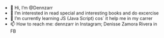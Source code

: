 - 👋 Hi, I’m @Dennzarr
- 👀 I’m interested in read special and interesting books and do excercise
- 🌱 I’m currently learning JS (Java Script) cos´ it help me in my carrer 
- 📫 How to reach me: dennzarr in Instagram; Denisse Zamora Rivera in FB
<!---
Dennzarr/Dennzarr is a ✨ special ✨ repository because its `README.md` (this file) appears on your GitHub profile.
You can click the Preview link to take a look at your changes.
--->
